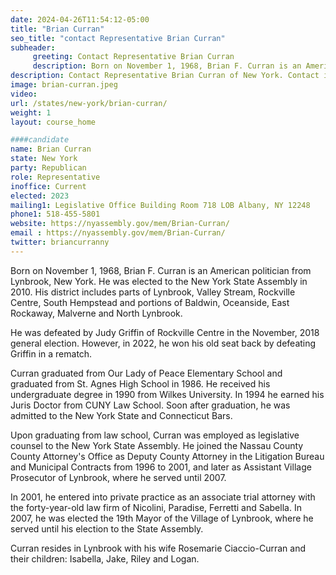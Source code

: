 ```yaml
---
date: 2024-04-26T11:54:12-05:00
title: "Brian Curran"
seo_title: "contact Representative Brian Curran"
subheader:
     greeting: Contact Representative Brian Curran
     description: Born on November 1, 1968, Brian F. Curran is an American politician from Lynbrook, New York. He was elected to the New York State Assembly in 2010. His district includes parts of Lynbrook, Valley Stream, Rockville Centre, South Hempstead and portions of Baldwin, Oceanside, East Rockaway, Malverne and North Lynbrook.
description: Contact Representative Brian Curran of New York. Contact information for Brian Curran includes email address, phone number, and mailing address.
image: brian-curran.jpeg
video:
url: /states/new-york/brian-curran/
weight: 1
layout: course_home

####candidate
name: Brian Curran
state: New York
party: Republican
role: Representative
inoffice: Current
elected: 2023
mailing1: Legislative Office Building Room 718 LOB Albany, NY 12248
phone1: 518-455-5801
website: https://nyassembly.gov/mem/Brian-Curran/
email : https://nyassembly.gov/mem/Brian-Curran/
twitter: briancurranny
---
```

Born on November 1, 1968, Brian F. Curran is an American politician from Lynbrook, New York. He was elected to the New York State Assembly in 2010. His district includes parts of Lynbrook, Valley Stream, Rockville Centre, South Hempstead and portions of Baldwin, Oceanside, East Rockaway, Malverne and North Lynbrook.

He was defeated by Judy Griffin of Rockville Centre in the November, 2018 general election. However, in 2022, he won his old seat back by defeating Griffin in a rematch.

Curran graduated from Our Lady of Peace Elementary School and graduated from St. Agnes High School in 1986. He received his undergraduate degree in 1990 from Wilkes University. In 1994 he earned his Juris Doctor from CUNY Law School. Soon after graduation, he was admitted to the New York State and Connecticut Bars.

Upon graduating from law school, Curran was employed as legislative counsel to the New York State Assembly. He joined the Nassau County County Attorney's Office as Deputy County Attorney in the Litigation Bureau and Municipal Contracts from 1996 to 2001, and later as Assistant Village Prosecutor of Lynbrook, where he served until 2007.

In 2001, he entered into private practice as an associate trial attorney with the forty-year-old law firm of Nicolini, Paradise, Ferretti and Sabella. In 2007, he was elected the 19th Mayor of the Village of Lynbrook, where he served until his election to the State Assembly.

Curran resides in Lynbrook with his wife Rosemarie Ciaccio-Curran and their children: Isabella, Jake, Riley and Logan.

